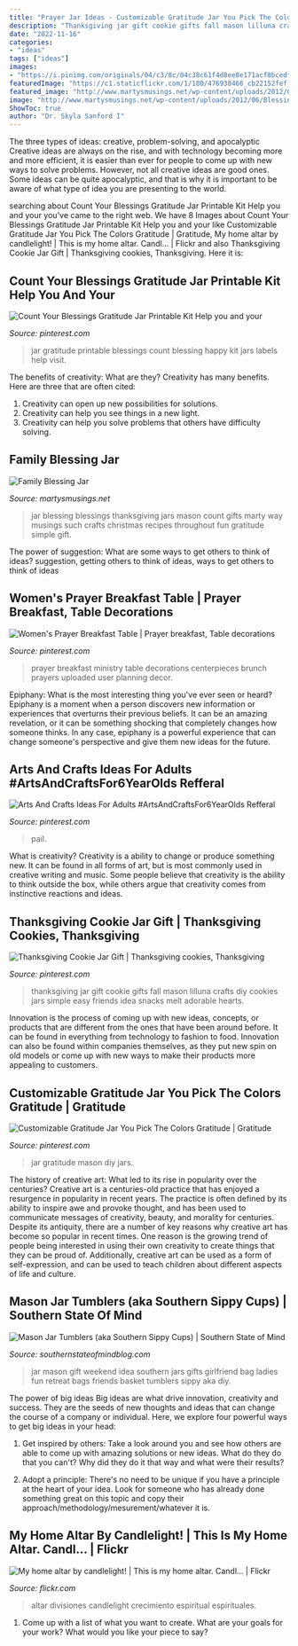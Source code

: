 ```yaml
---
title: "Prayer Jar Ideas - Customizable Gratitude Jar You Pick The Colors Gratitude"
description: "Thanksgiving jar gift cookie gifts fall mason lilluna crafts diy cookies jars simple easy friends idea snacks melt adorable hearts"
date: "2022-11-16"
categories:
- "ideas"
tags: ["ideas"]
images:
- "https://i.pinimg.com/originals/04/c3/8c/04c38c61f4d8ee8e171acf8bcedf2609.jpg"
featuredImage: "https://c1.staticflickr.com/1/180/476938466_cb22152fef_b.jpg"
featured_image: "http://www.martysmusings.net/wp-content/uploads/2012/06/Blessing-Jar-1.jpg"
image: "http://www.martysmusings.net/wp-content/uploads/2012/06/Blessing-Jar-1.jpg"
ShowToc: true
author: "Dr. Skyla Sanford I"
---
```



The three types of ideas: creative, problem-solving, and apocalyptic
Creative ideas are always on the rise, and with technology becoming more and more efficient, it is easier than ever for people to come up with new ways to solve problems. However, not all creative ideas are good ones. Some ideas can be quite apocalyptic, and that is why it is important to be aware of what type of idea you are presenting to the world.

	

		
searching about Count Your Blessings Gratitude Jar Printable Kit Help you and your you've came to the right web. We have 8 Images about Count Your Blessings Gratitude Jar Printable Kit Help you and your like Customizable Gratitude Jar You Pick The Colors Gratitude | Gratitude, My home altar by candlelight! | This is my home altar. Candl… | Flickr and also Thanksgiving Cookie Jar Gift | Thanksgiving cookies, Thanksgiving. Here it is:
		
    
## Count Your Blessings Gratitude Jar Printable Kit Help You And Your

<img loading=lazy src="https://i.pinimg.com/736x/86/85/b6/8685b61d6310f69f0c25fb0bd4f8d6e2.jpg" onerror="this.onerror=null;this.src='https://tse3.mm.bing.net/th?id=OIP.R-hmrP6CODOxvx8ekXlO1AHaLH&amp;pid=15.1';" alt="Count Your Blessings Gratitude Jar Printable Kit Help you and your">

_Source: pinterest.com_

>jar gratitude printable blessings count blessing happy kit jars labels help visit. 

	

The benefits of creativity: What are they?
Creativity has many benefits. Here are three that are often cited: 
1) Creativity can open up new possibilities for solutions. 
2) Creativity can help you see things in a new light. 
3) Creativity can help you solve problems that others have difficulty solving.

    
## Family Blessing Jar

<img loading=lazy src="http://www.martysmusings.net/wp-content/uploads/2012/06/Blessing-Jar-1.jpg" onerror="this.onerror=null;this.src='https://tse1.mm.bing.net/th?id=OIP.hpU9-K4jh_d9oeQh3OstqwHaLH&amp;pid=15.1';" alt="Family Blessing Jar">

_Source: martysmusings.net_

>jar blessing blessings thanksgiving jars mason count gifts marty way musings such crafts christmas recipes throughout fun gratitude simple gift. 

	

The power of suggestion: What are some ways to get others to think of ideas?
suggestion, getting others to think of ideas, ways to get others to think of ideas

    
## Women&#039;s Prayer Breakfast Table | Prayer Breakfast, Table Decorations

<img loading=lazy src="https://i.pinimg.com/originals/f5/45/16/f545168a89580a22fcc73ce0a4e8b66c.jpg" onerror="this.onerror=null;this.src='https://tse3.mm.bing.net/th?id=OIP.yXjSaz6bDAOiWnMd68QYlgHaJ4&amp;pid=15.1';" alt="Women&#039;s Prayer Breakfast Table | Prayer breakfast, Table decorations">

_Source: pinterest.com_

>prayer breakfast ministry table decorations centerpieces brunch prayers uploaded user planning decor. 

	

Epiphany: What is the most interesting thing you've ever seen or heard?
Epiphany is a moment when a person discovers new information or experiences that overturns their previous beliefs. It can be an amazing revelation, or it can be something shocking that completely changes how someone thinks. In any case, epiphany is a powerful experience that can change someone's perspective and give them new ideas for the future.

    
## Arts And Crafts Ideas For Adults #ArtsAndCraftsFor6YearOlds Refferal

<img loading=lazy src="https://i.pinimg.com/originals/04/c3/8c/04c38c61f4d8ee8e171acf8bcedf2609.jpg" onerror="this.onerror=null;this.src='https://tse1.mm.bing.net/th?id=OIP.NCSqnFopwpWmx9k9A8RAEAAAAA&amp;pid=15.1';" alt="Arts And Crafts Ideas For Adults #ArtsAndCraftsFor6YearOlds Refferal">

_Source: pinterest.com_

>pail. 

	

What is creativity?
Creativity is a ability to change or produce something new. It can be found in all forms of art, but is most commonly used in creative writing and music. Some people believe that creativity is the ability to think outside the box, while others argue that creativity comes from instinctive reactions and ideas.

    
## Thanksgiving Cookie Jar Gift | Thanksgiving Cookies, Thanksgiving

<img loading=lazy src="https://i.pinimg.com/originals/e3/1e/8f/e31e8f497c05199d80ef8d5d9ff7077d.png" onerror="this.onerror=null;this.src='https://tse4.mm.bing.net/th?id=OIP.8YqmIjTWHnwWRyq79usEVQHaQ7&amp;pid=15.1';" alt="Thanksgiving Cookie Jar Gift | Thanksgiving cookies, Thanksgiving">

_Source: pinterest.com_

>thanksgiving jar gift cookie gifts fall mason lilluna crafts diy cookies jars simple easy friends idea snacks melt adorable hearts. 

	

Innovation is the process of coming up with new ideas, concepts, or products that are different from the ones that have been around before. It can be found in everything from technology to fashion to food. Innovation can also be found within companies themselves, as they put new spin on old models or come up with new ways to make their products more appealing to customers.

    
## Customizable Gratitude Jar You Pick The Colors Gratitude | Gratitude

<img loading=lazy src="https://i.pinimg.com/736x/b0/8b/a8/b08ba8087564dccf759c91fa7a525c34.jpg" onerror="this.onerror=null;this.src='https://tse2.mm.bing.net/th?id=OIP.oKyS2LG4Xc0dcL0KQgSfQQHaLH&amp;pid=15.1';" alt="Customizable Gratitude Jar You Pick The Colors Gratitude | Gratitude">

_Source: pinterest.com_

>jar gratitude mason diy jars. 

	

The history of creative art: What led to its rise in popularity over the centuries?
Creative art is a centuries-old practice that has enjoyed a resurgence in popularity in recent years. The practice is often defined by its ability to inspire awe and provoke thought, and has been used to communicate messages of creativity, beauty, and morality for centuries. Despite its antiquity, there are a number of key reasons why creative art has become so popular in recent times. One reason is the growing trend of people being interested in using their own creativity to create things that they can be proud of. Additionally, creative art can be used as a form of self-expression, and can be used to teach children about different aspects of life and culture.

    
## Mason Jar Tumblers (aka Southern Sippy Cups) | Southern State Of Mind

<img loading=lazy src="http://2.bp.blogspot.com/-rKryGHIkasY/U1BCuJyK5CI/AAAAAAAAK3Y/Xveal_JIqj4/s1600/Girls-Weekend-Gift-in-A-Jar-Idea+named.jpg" onerror="this.onerror=null;this.src='https://tse3.mm.bing.net/th?id=OIP.DMTkyd1uFfa03nktTEzMaQHaLH&amp;pid=15.1';" alt="Mason Jar Tumblers (aka Southern Sippy Cups) | Southern State of Mind">

_Source: southernstateofmindblog.com_

>jar mason gift weekend idea southern jars gifts girlfriend bag ladies fun retreat bags friends basket tumblers sippy aka diy. 

	

The power of big ideas
Big ideas are what drive innovation, creativity and success. They are the seeds of new thoughts and ideas that can change the course of a company or individual. Here, we explore four powerful ways to get big ideas in your head:
1. Get inspired by others: Take a look around you and see how others are able to come up with amazing solutions or new ideas. What do they do that you can't? Why did they do it that way and what were their results?

2. Adopt a principle: There's no need to be unique if you have a principle at the heart of your idea. Look for someone who has already done something great on this topic and copy their approach/methodology/mesurement/whatever it is.

    
## My Home Altar By Candlelight! | This Is My Home Altar. Candl… | Flickr

<img loading=lazy src="https://c1.staticflickr.com/1/180/476938466_cb22152fef_b.jpg" onerror="this.onerror=null;this.src='https://tse4.mm.bing.net/th?id=OIP.3SPui4KrXsORu_xsFrbm6QHaGb&amp;pid=15.1';" alt="My home altar by candlelight! | This is my home altar. Candl… | Flickr">

_Source: flickr.com_

>altar divisiones candlelight crecimiento espiritual espirituales. 

	

1. Come up with a list of what you want to create. What are your goals for your work? What would you like your piece to say? 

